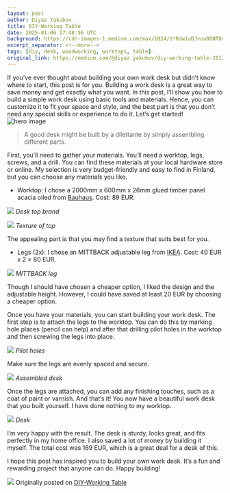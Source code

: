 ```yaml
---
layout: post
author: Diyaz Yakubov
title: DIY-Working Table
date: 2025-01-06 17:48:56 UTC
background: https://cdn-images-1.medium.com/max/1024/1*Rdw1uDJvoa0DNTDdUbZisg.png
excerpt_separator: <!--more-->
tags: [diy, desk, woodworking, worktops, table]
original_link: https://medium.com/@diyaz.yakubov/diy-working-table-2013614ba528?source=rss-ce9f85b2b690------2
---
```


If you’ve ever thought about building your own work desk but didn’t know where to start, this post is for you. Building a work desk is a great way <!--more-->to save money and get exactly what you want. In this post, I’ll show you how to build a simple work desk using basic tools and materials. Hence, you can customize it to fit your space and style, and the best part is that you don’t need any special skills or experience to do it. Let’s get&nbsp;started!
![hero image](https://cdn-images-1.medium.com/max/1024/1*Rdw1uDJvoa0DNTDdUbZisg.png)

> A good desk might be built by a dilettante by simply assembling different parts.

First, you’ll need to gather your materials. You’ll need a worktop, legs, screws, and a drill. You can find these materials at your local hardware store or online. My selection is very budget-friendly and easy to find in Finland, but you can choose any materials you&nbsp;like.

- Worktop: I chose a 2000mm x 600mm x 26mm glued timber panel acacia oiled from [Bauhaus](https://www.bauhaus.fi/). Cost: 89&nbsp;EUR.

![](https://cdn-images-1.medium.com/max/1024/1*HMj_6CG4BvJf-pjN9MT_bg.png)
_Desk top brand_

![](https://cdn-images-1.medium.com/max/1024/1*1QTEU7H8DhCrbqRzGJZcPQ.png)
_Texture of top_

The appealing part is that you may find a texture that suits best for&nbsp;you.

- Legs (2x): I chose an MITTBACK adjustable leg from [IKEA](https://www.ikea.com/). Cost: 40 EUR x 2 = 80&nbsp;EUR.

![](https://cdn-images-1.medium.com/max/1024/1*OqWYsduX786v7POxNSVG_w.png)
_MITTBACK leg_

Though I should have chosen a cheaper option, I liked the design and the adjustable height. However, I could have saved at least 20 EUR by choosing a cheaper&nbsp;option.

Once you have your materials, you can start building your work desk. The first step is to attach the legs to the worktop. You can do this by marking hole places (pencil can help) and after that drilling pilot holes in the worktop and then screwing the legs into&nbsp;place.

![](https://cdn-images-1.medium.com/max/1024/1*I7-EFGAO9y3VigeJ0cy4KQ.png)
_Pilot holes_

Make sure the legs are evenly spaced and&nbsp;secure.

![](https://cdn-images-1.medium.com/max/1024/1*1QkveJb9GDTyiGngXgJl2Q.png)
_Assembled desk_

Once the legs are attached, you can add any finishing touches, such as a coat of paint or varnish. And that’s it! You now have a beautiful work desk that you built yourself. I have done nothing to my&nbsp;worktop.

![](https://cdn-images-1.medium.com/max/1024/1*oJlxSYM8IuNheo2XZOeSIA.png)
_Desk_

I’m very happy with the result. The desk is sturdy, looks great, and fits perfectly in my home office. I also saved a lot of money by building it myself. The total cost was 169 EUR, which is a great deal for a desk of&nbsp;this.

I hope this post has inspired you to build your own work desk. It’s a fun and rewarding project that anyone can do. Happy building!

 ![](https://medium.com/_/stat?event=post.clientViewed&referrerSource=full_rss&postId=2013614ba528)
Originally posted on [DIY-Working Table](https://medium.com/@diyaz.yakubov/diy-working-table-2013614ba528?source=rss-ce9f85b2b690------2)